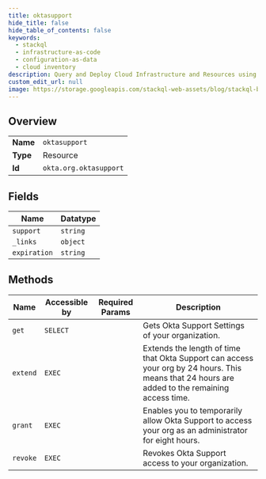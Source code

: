 ```yaml
---
title: oktasupport
hide_title: false
hide_table_of_contents: false
keywords:
  - stackql
  - infrastructure-as-code
  - configuration-as-data
  - cloud inventory
description: Query and Deploy Cloud Infrastructure and Resources using SQL
custom_edit_url: null
image: https://storage.googleapis.com/stackql-web-assets/blog/stackql-blog-post-featured-image.png
---
```

  
    

## Overview
<table><tbody>
<tr><td><b>Name</b></td><td><code>oktasupport</code></td></tr>
<tr><td><b>Type</b></td><td>Resource</td></tr>
<tr><td><b>Id</b></td><td><code>okta.org.oktasupport</code></td></tr>
</tbody></table>

## Fields
| Name | Datatype |
| ---- | -------- |
| `support` | `string` |
| `_links` | `object` |
| `expiration` | `string` |
## Methods
| Name | Accessible by | Required Params | Description |
| ---- | ------------- | --------------- | ----------- |
| `get` | `SELECT` |  | Gets Okta Support Settings of your organization. |
| `extend` | `EXEC` |  | Extends the length of time that Okta Support can access your org by 24 hours. This means that 24 hours are added to the remaining access time. |
| `grant` | `EXEC` |  | Enables you to temporarily allow Okta Support to access your org as an administrator for eight hours. |
| `revoke` | `EXEC` |  | Revokes Okta Support access to your organization. |
